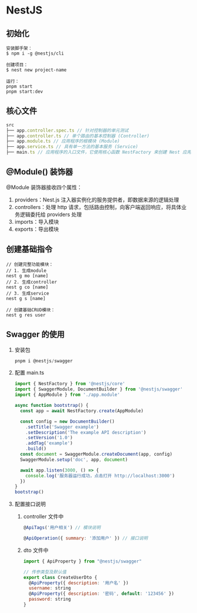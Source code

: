 # NestJS

## 初始化

```
安装脚手架：
$ npm i -g @nestjs/cli

创建项目：
$ nest new project-name

运行：
pnpm start
pnpm start:dev
```

## 核心文件

```js
src
├── app.controller.spec.ts // 针对控制器的单元测试
├── app.controller.ts // 单个路由的基本控制器 (Controller)
├── app.module.ts // 应用程序的根模块 (Module)
├── app.service.ts // 具有单一方法的基本服务 (Service)
├── main.ts // 应用程序的入口文件，它使用核心函数 NestFactory 来创建 Nest 应用程序的实例
```

## @Module() 装饰器

@Module 装饰器接收四个属性：

1. providers：Nest.js 注入器实例化的服务提供者，即数据来源的逻辑处理
2. controllers：处理 http 请求，包括路由控制，向客户端返回响应，将具体业务逻辑委托给 providers 处理
3. imports：导入模块
4. exports：导出模块

## 创建基础指令

```
// 创建完整功能模块：
// 1. 生成module
nest g mo [name]
// 2. 生成controller
nest g co [name]
// 3. 生成service
nest g s [name]

// 创建基础CRUD模块：
nest g res user
```

## Swagger 的使用

1. 安装包

   ```js
   pnpm i @nestjs/swagger
   ```

2. 配置 main.ts

   ```js
   import { NestFactory } from '@nestjs/core'
   import { SwaggerModule, DocumentBuilder } from '@nestjs/swagger'
   import { AppModule } from './app.module'
   
   async function bootstrap() {
     const app = await NestFactory.create(AppModule)
   
     const config = new DocumentBuilder()
       .setTitle('Swagger example')
       .setDescription('The example API description')
       .setVersion('1.0')
       .addTag('example')
       .build()
     const document = SwaggerModule.createDocument(app, config)
     SwaggerModule.setup('doc', app, document)
   
     await app.listen(3000, () => {
       console.log('服务器运行成功，点击打开 http://localhost:3000')
     })
   }
   bootstrap()
   ```

3. 配置接口说明

   1. controller 文件中

      ```js
      @ApiTags('用户相关') // 模块说明
      
      @ApiOperation({ summary: '添加用户' }) // 接口说明
      ```

   2. dto 文件中

      ```js
      import { ApiProperty } from "@nestjs/swagger"
      
      // 传参类型及默认值
      export class CreateUserDto {
        @ApiProperty({ description: '用户名' })
        username: string
        @ApiProperty({ description: '密码', default: '123456' })
        password: string
      }
      ```



